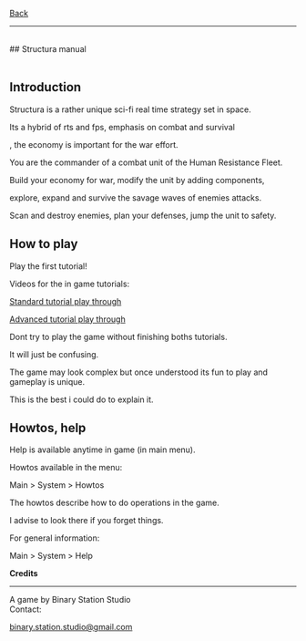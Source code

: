 [Back](https://binary-station.github.io)
<hr>
<br>
## Structura manual<br><br>

## Introduction

Structura is a rather unique sci-fi real time strategy set in space.

Its a hybrid of rts and fps, emphasis on combat and survival

, the economy is important for the war effort.

You are the commander of a combat unit of the Human Resistance Fleet.

Build your economy for war, modify the unit by adding components,

explore, expand and survive the savage waves of enemies attacks.

Scan and destroy enemies, plan your defenses, jump the unit to safety.

## How to play

Play the first tutorial!

Videos for the in game tutorials:

[Standard tutorial play through](https://youtu.be/QyBNwY2LrFs)

[Advanced tutorial play through](https://youtu.be/bSoLLzaFHoI)

Dont try to play the game without finishing boths tutorials.

It will just be confusing.

The game may look complex but once understood its fun to play and gameplay is unique.

This is the best i could do to explain it.

## Howtos, help

Help is available anytime in game (in main menu).

Howtos available in the menu:

Main > System > Howtos

The howtos describe how to do operations in the game.

I advise to look there if you forget things.

For general information:

Main > System > Help

**Credits**

----------

A game by Binary Station Studio
<br>
Contact:

<binary.station.studio@gmail.com>
